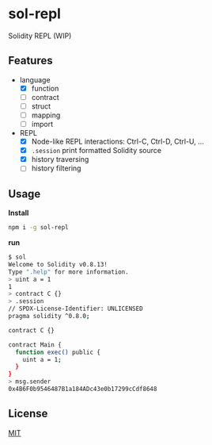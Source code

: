 # sol-repl

Solidity REPL (WIP)

## Features

* language
  * [x] function
  * [ ] contract
  * [ ] struct
  * [ ] mapping
  * [ ] import
* REPL
  * [x] Node-like REPL interactions: Ctrl-C, Ctrl-D, Ctrl-U, ...
  * [x] `.session` print formatted Solidity source
  * [x] history traversing
  * [ ] history filtering

## Usage

**Install**

```sh
npm i -g sol-repl
```

**run**

```sh
$ sol
Welcome to Solidity v0.8.13!
Type ".help" for more information.
> uint a = 1
1
> contract C {}
> .session
// SPDX-License-Identifier: UNLICENSED
pragma solidity ^0.8.0;

contract C {}

contract Main {
  function exec() public {
    uint a = 1;
  }
}
> msg.sender
0x4B6F0b9546487B1a184ADc43e0b17299cCdf8648
```

## License

[MIT](./LICENSE)
